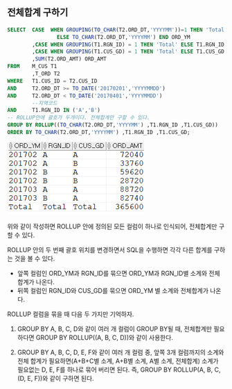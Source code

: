 ## 전체합계 구하기

```sql
SELECT  CASE  WHEN GROUPING(TO_CHAR(T2.ORD_DT,'YYYYMM'))=1 THEN 'Total' 
                ELSE TO_CHAR(T2.ORD_DT,'YYYYMM') END ORD_YM 
        ,CASE WHEN GROUPING(T1.RGN_ID) = 1 THEN 'Total' ELSE T1.RGN_ID END RGN_ID
        ,CASE WHEN GROUPING(T1.CUS_GD) = 1 THEN 'Total' ELSE T1.CUS_GD END CUS_GD
        ,SUM(T2.ORD_AMT) ORD_AMT
FROM    M_CUS T1
        ,T_ORD T2
WHERE   T1.CUS_ID = T2.CUS_ID
AND     T2.ORD_DT >= TO_DATE('20170201','YYYYMMDD')
AND     T2.ORD_DT < TO_DATE('20170401','YYYYMMDD')
        --지역코드
AND     T1.RGN_ID IN ('A','B')
-- ROLLUP안에 괄호가 두개이다. 전체합계만 구할 수 있다.
GROUP BY ROLLUP((TO_CHAR(T2.ORD_DT,'YYYYMM') ,T1.RGN_ID ,T1.CUS_GD))
ORDER BY TO_CHAR(T2.ORD_DT,'YYYYMM') ,T1.RGN_ID ,T1.CUS_GD;
```
<img src="/picture/그림47.png" />

위와 같이 작성하면 ROLLUP 안에 정의된 모든 컬럼이 하나로 인식되어, 전체합계만 구할 수 있다. 

ROLLUP 안의 두 번째 괄호 위치를 변경하면서 SQL을 수행하면 각각 다른 합계를 구하는 것을 볼 수 있다.
- 앞쪽 컬럼인 ORD_YM과 RGN_ID를 묶으면 ORD_YM과 RGN_ID별 소계와 전체 합계가 나온다.
- 뒤쪽 컬럼인 RGN_ID와 CUS_GD를 묶으면 ORD_YM 별 소계와 전체합계가 나온다.


ROLLUP 컬럼을 묶을 때 다음 두 가지만 기억하자.
1. GROUP BY A, B, C, D와 같이 여러 개 컬럼이 GROUP BY될 때, 전체합계만 필요하다면 GROUP BY ROLLUP((A, B, C, D))와 같이 사용한다. 

2. GROUP BY A, B, C, D, E, F와 같이 여러 개 컬럼 중, 앞쪽 3개 컬럼까지의 소계와 전체 합계가 필요하면(A+B+C별 소계, A+B별 소계, A별 소계, 전체합계) 소계가 필요없는 D, E, F를 하나로 묶어 버리면 된다. 즉, GROUP BY ROLLUP(A, B, C, (D, E, F))와 같이 구하면 된다. 